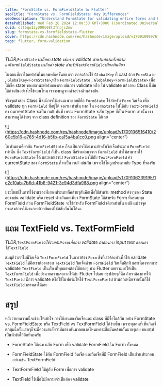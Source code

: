 ```yaml
---
title: "FormState vs. FormFieldState ใน Flutter"
seoTitle: "FormState vs. FormFieldState: Key Differences"
seoDescription: "Understand FormState for validating entire forms and FormFieldState for individual TextFormField in Flutter. Perfect for form management"
datePublished: Wed Feb 28 2024 12:00:30 GMT+0000 (Coordinated Universal Time)
cuid: clt5qw1zy000608l3fnpjc2nw
slug: formstate-vs-formfieldstate-flutter
cover: https://cdn.hashnode.com/res/hashnode/image/upload/v1709109997671/15b0bdcd-c97d-4e9f-a3d4-5d9aaeba2d0e.webp
tags: flutter, form-validation

---
```


*TLDR;*`FormState`*จะเก็บค่า state เช่นการ validate สำหรับฟอร์มทั้งฟอร์ม แต่*`FormFieldState`*จะเก็บค่า state สำหรับ*`TextFormField`*เพียงอันเดียว*

ในตอนที่เราโค้ดฟอร์มในแอพพลิเคชั่นของเรา เราจะต้องใช้ `GlobalKey` ที่ cast ด้วย `FormState` , `GlobalKey<FormState>`,หรือ `FormFieldState` , `GlobalKey<FormFieldState>` เพื่อใช้เช็ค state ของสถานะฟอร์มของเรา เช่นการ validate หรือ ไม่ validate แล้วสอง Class นี้มันใช้ต่างกันอย่างไรใช้ตอนไหน เราจะมาดูจากตัวอย่างด้านล่างกัน

จริงๆแล้วสอง Class นี้จะมีการใช้งานเฉพาะเลยก็คือ `FormState` ใช้สำหรับ `Form` วิดเจ็ต เพื่อ vaildate ทุก `FormField` ที่อยู่ใต้ `Form` เท่านั้น หาก ใน `FormState` ไปใช้กับ `TextFormField` ค่า currentState จะเป็น null ทันที เพราะ FormState จะรับ type ที่เป็น Form เท่านั้น เราสามารถดูได้ง่ายๆ จาก class definition ของ `FormState` ได้เลย

![](https://cdn.hashnode.com/res/hashnode/image/upload/v1709106516410/260e5b16-a765-4d16-b5fb-ca15a4ba1cc0.png align="center")

ในทำนองเดียวกัน `FormFieldState` ก็จะเป็นการใช้เฉพาะสำหรับวิดเจ็ดประเภท `FormField` เท่านั้น ซึ่ง `TextFormField` ก็เป็น class ที่สร้างต่อมาจาก `FormField` ทำให้สามารถใช้ `FormFieldState` ได้ และหากเรานำ `FormState` มาใช้กับ `TextFormField` ค่า currentState ของ `FormState` ก็จะเป็น null เช่นกัน เพราะใช้ไม่ถูกประเภทกับ Type ที่รองรับ

![](https://cdn.hashnode.com/res/hashnode/image/upload/v1709106239195/1c2c10ab-7b6d-41b8-9421-3c94d3dfa988.png align="center")

ประโยชน์ในการใช้งานของทั้งสองประเภทก็คล้ายๆกันคือเพื่อใช้สำหรับ method ต่างๆของ State อย่างเช่น validate หรือ reset ต่างกันแค่เพียง FormState ใช้สำหรับ Form ที่ครอบทุก FormField ส่วน FormFieldState จะใช้สำหรับ FormField เดียวเท่านั้น แต่ถึงแม้ว่าจุดประสงค์การใช้งานจะคล้ายกันแต่ใช้สลับกันไม่ได้นะ

# แถม TextField vs. TextFormField

*TLDR;*`TextFormField`*ใช้ร่วมกับ*`Form`*เพื่อการ validate ถ้าต้องการ input text ธรรมดาใช้*`TextField`

สมมุติว่าเราไม่มีวิดเจ็ต `TextFormField` ในการสร้าง `Form` สิ่งที่เราต้องทำเพื่อให้ validate `TextField` ได้คือเราต้องครอบ `TextField` วิดเจ็ตด้วย `FormField` วิดเจ็ตอีกที และเนื่องจากการ validate `TextField` เป็นเรื่องที่ทุกแอพต้องใช้บ่อยๆ ทาง Flutter เลยรวมมาให้เป็น `TextFormField` เพื่ออำนวยความสะดวกให้กับ Flutter ไปเลย สรุปง่ายๆก็คือ ถ้าเราต้องการให้ `TextField` มีการ validate หรือใช้ในฟอร์มให้ใช้ `TextFormField` ถ้านอกเหนือจากนั้นก็ใช้ `TextField` ธรรมดาได้เลย

# สรุป

หวังว่าบทความนี้จะช่วยให้เข้าใจ การใช้งานของวิดเจ็ตและ class ที่มีชื่อใกล้กัน อย่าง FormState vs. FormFieldState หรือ TextField vs TextFormField ได้ง่ายขึ้น เพราะทุกคนที่เห็นวิดเจ็ตกลุ่มนี้ครั้งแรกๆก็จะมีความสงสัยว่ามันต่างกันมากขนาดไหนเพราะชื่อมันคล้ายกันมากๆเลย ของสรุปเป็นหัวข้อไว้อีกทีนะครับ

* FormState ใช้เฉพาะกับ Form เพื่อ validate FormField ใน Form ทั้งหมด
    
* FormFieldState ใช้กับ FormField วิดเจ็ต และวิดเจ็ตที่มี FormField เป็นส่วนประกอบอย่างเช่น TextFormField
    
* TextFormField ใช้คู่กับ Form เพื่อการ validate
    
* TextField ใช้เมื่อไม่มีความจำเป็นต้อง validate